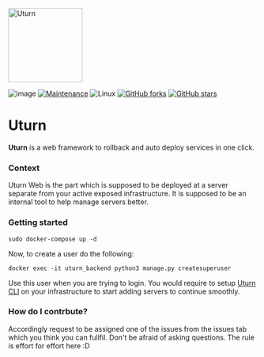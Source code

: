 <img src="https://encrypted-tbn0.gstatic.com/images?q=tbn:ANd9GcSnANZz2V7ZWIsbyjtJzH4zw2B-LQObn06ziQ&usqp=CAU" height=150 alt="Uturn"/>
  

![image](https://img.shields.io/badge/Release-0.0.1-orange?style=for-the-badge&logo=appveyor)
[![Maintenance](https://img.shields.io/badge/Maintained%3F-yes-green.svg?style=for-the-badge&logo=appveyor)](https://github.com/UturnOSS/uturn-web/graphs/commit-activity)
![Linux](https://img.shields.io/badge/For-Linux-green?style=for-the-badge&logo=appveyor)
[![GitHub forks](https://img.shields.io/github/forks/UturnOSS/Uturn-web.svg?style=social&label=Fork&maxAge=2592000)](https://GitHub.com/Naereen/StrapDown.js/network/)
[![GitHub stars](https://img.shields.io/github/stars/UturnOSS/Uturn-web.svg?style=social&label=Star&maxAge=2592000)](https://GitHub.com/Naereen/StrapDown.js/stargazers/)


# Uturn
**Uturn** is a web framework to rollback and auto deploy services in one click.

### Context
Uturn Web is the part which is supposed to be deployed at a server separate from your active exposed infrastructure. It is supposed to be an internal tool to help manage servers better.

### Getting started
```
sudo docker-compose up -d
```

Now, to create a user do the following:

```
docker exec -it uturn_backend python3 manage.py createsuperuser
```

Use this user when you are trying to login. You would require to setup [Uturn CLI](https://github.com/UturnOSS/Uturn-CLI) on your infrastructure to start adding servers to continue smoothly.


### How do I contrbute?

Accordingly request to be assigned one of the issues from the issues tab which you think you can fullfil. Don't be afraid of asking questions. The rule is effort for effort here :D
